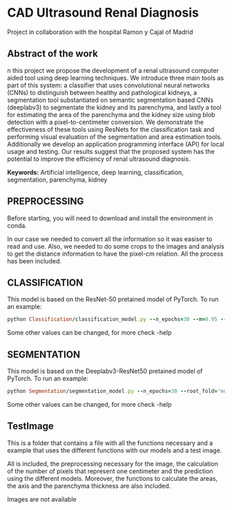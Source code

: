 # CAD Ultrasound Renal Diagnosis

Project in collaboration with the hospital Ramon y Cajal of Madrid

## Abstract of the work 

n this project we propose the development of a renal ultrasound computer aided tool using deep learning techniques. We introduce three main tools as part of this system: a classifier that uses convolutional neural networks (CNNs) to distinguish between healthy and pathological kidneys, a segmentation tool substantiated on semantic segmentation based CNNs (deeplabv3) to segmentate the kidney and its parenchyma, and lastly a tool for estimating the area of the parenchyma and the kidney size using blob detection with a pixel-to-centimeter conversion. We demonstrate the effectiveness of these tools using ResNets for the classification task and performing visual evaluation of the segmentation and area estimation tools. Additionally we develop an application programming interface (API) for local usage and testing. Our results suggest that the proposed system has the potential to improve the efficiency of renal ultrasound diagnosis.

$\textbf{Keywords:}$ Artificial intelligence, deep learning, classification, segmentation, parenchyma, kidney

## PREPROCESSING

Before starting, you will need to download and install the environment in conda.

In our case we needed to convert all the information so it was easiser to read and use. Also, we needed to do some crops to the images and analysis to get the distance information to have the pixel-cm relation.
All the process has been included.

## CLASSIFICATION

This model is based on the ResNet-50 pretained model of PyTorch.
To run an example:

```ruby
python Classification/classification_model.py --n_epochs=30 --m=0.95 --root_img='cropped_images'
```
Some other values can be changed, for more check -help


## SEGMENTATION

This model is based on the Deeplabv3-ResNet50 pretained model of PyTorch.
To run an example:

```ruby
python Segmentation/segmentation_model.py --n_epochs=30 --root_fold='normal_crop' --fold_img='good_img' --fold_masks='mask_parenquima' --batch=8
```
Some other values can be changed, for more check -help

## TestImage

This is a folder that contains a file with all the functions necessary and a example that uses the different functions with our models and a test image. 

All is included, the preprocessing necessary for the image, the calculation of the number of pixels that represent one centimeter and the prediction using the different models. Moreover, the functions to calculate the areas, the axis and the parenchyma thickness are also included.


Images are not available
